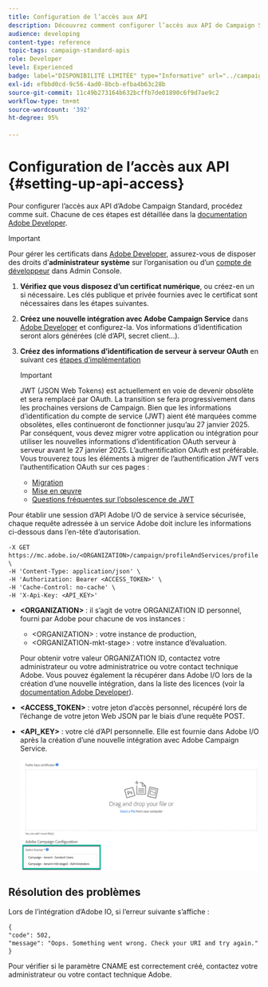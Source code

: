 ```yaml
---
title: Configuration de l’accès aux API
description: Découvrez comment configurer l’accès aux API de Campaign Standard.
audience: developing
content-type: reference
topic-tags: campaign-standard-apis
role: Developer
level: Experienced
badge: label="DISPONIBILITÉ LIMITÉE" type="Informative" url="../campaign-standard-migration-home.md" tooltip="Restrictions aux utilisateurs ayant migré vers Campaign Standard"
exl-id: efbbd0cd-9c56-4ad0-8bcb-efba4b63c28b
source-git-commit: 11c49b273164b632bcffb7de01890c6f9d7ae9c2
workflow-type: tm+mt
source-wordcount: '392'
ht-degree: 95%

---
```


# Configuration de l’accès aux API {#setting-up-api-access}

Pour configurer l’accès aux API d’Adobe Campaign Standard, procédez comme suit. Chacune de ces étapes est détaillée dans la [documentation Adobe Developer](https://developer.adobe.com/developer-console/docs/guides/#!AdobeDocs/adobeio-auth/master/AuthenticationOverview/ServiceAccountIntegration.md).

>[!IMPORTANT]
>
>Pour gérer les certificats dans [Adobe Developer](https://developer.adobe.com/), assurez-vous de disposer des droits d’**administrateur système** sur l’organisation ou d’un [compte de développeur](https://helpx.adobe.com/fr/enterprise/using/manage-developers.html) dans Admin Console.

1. **Vérifiez que vous disposez d’un certificat numérique**, ou créez-en un si nécessaire. Les clés publique et privée fournies avec le certificat sont nécessaires dans les étapes suivantes.
1. **Créez une nouvelle intégration avec Adobe Campaign Service** dans [Adobe Developer](https://developer.adobe.com/) et configurez-la. Vos informations d’identification seront alors générées (clé d’API, secret client...).
1. **Créez des informations d’identification de serveur à serveur OAuth** en suivant ces [étapes d’implémentation](https://developer.adobe.com/developer-console/docs/guides/authentication/ServerToServerAuthentication/implementation/)

   >[!IMPORTANT]
   >
   >JWT (JSON Web Tokens) est actuellement en voie de devenir obsolète et sera remplacé par OAuth. La transition se fera progressivement dans les prochaines versions de Campaign. Bien que les informations d’identification du compte de service (JWT) aient été marquées comme obsolètes, elles continueront de fonctionner jusqu’au 27 janvier 2025. Par conséquent, vous devez migrer votre application ou intégration pour utiliser les nouvelles informations d’identification OAuth serveur à serveur avant le 27 janvier 2025. L’authentification OAuth est préférable. Vous trouverez tous les éléments à migrer de l’authentification JWT vers l’authentification OAuth sur ces pages :
   >* [Migration](https://developer.adobe.com/developer-console/docs/guides/authentication/ServerToServerAuthentication/migration/)
   >* [Mise en œuvre](https://developer.adobe.com/developer-console/docs/guides/authentication/ServerToServerAuthentication/implementation/)
   >* [Questions fréquentes sur l’obsolescence de JWT](https://developer.adobe.com/developer-console/docs/guides/authentication/ServerToServerAuthentication/faqs/)

Pour établir une session d’API Adobe I/O de service à service sécurisée, chaque requête adressée à un service Adobe doit inclure les informations ci-dessous dans l’en-tête d’autorisation.

```
-X GET https://mc.adobe.io/<ORGANIZATION>/campaign/profileAndServices/profile \
-H 'Content-Type: application/json' \
-H 'Authorization: Bearer <ACCESS_TOKEN>' \
-H 'Cache-Control: no-cache' \
-H 'X-Api-Key: <API_KEY>'
```

* **&lt;ORGANIZATION>** : il s’agit de votre ORGANIZATION ID personnel, fourni par Adobe pour chacune de vos instances :

   * &lt;ORGANIZATION> : votre instance de production,
   * &lt;ORGANIZATION-mkt-stage> : votre instance d’évaluation.

  Pour obtenir votre valeur ORGANIZATION ID, contactez votre administrateur ou votre administratrice ou votre contact technique Adobe. Vous pouvez également la récupérer dans Adobe I/O lors de la création d’une nouvelle intégration, dans la liste des licences (voir la <a href="https://developer.adobe.com/developer-console/docs/guides/authentication/">documentation Adobe Developer</a>).

* **&lt;ACCESS_TOKEN>** : votre jeton d’accès personnel, récupéré lors de l’échange de votre jeton Web JSON par le biais d’une requête POST.

* **&lt;API_KEY>** : votre clé d’API personnelle. Elle est fournie dans Adobe I/O après la création d’une nouvelle intégration avec Adobe Campaign Service.

  ![texte alternatif](assets/tenant.png)

## Résolution des problèmes

Lors de l’intégration d’Adobe IO, si l’erreur suivante s’affiche :

```
{ 
"code": 502, 
"message": "Oops. Something went wrong. Check your URI and try again." 
}
```


Pour vérifier si le paramètre CNAME est correctement créé, contactez votre administrateur ou votre contact technique Adobe.
